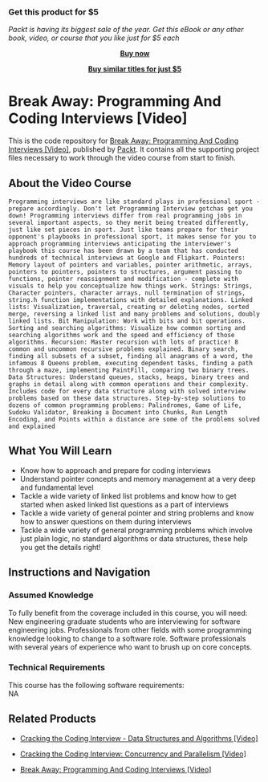 
### Get this product for $5

<i>Packt is having its biggest sale of the year. Get this eBook or any other book, video, or course that you like just for $5 each</i>


<b><p align='center'>[Buy now](https://packt.link/9781789130591)</p></b>


<b><p align='center'>[Buy similar titles for just $5](https://subscription.packtpub.com/search)</p></b>


# Break Away: Programming And Coding Interviews [Video]
This is the code repository for [Break Away: Programming And Coding Interviews [Video]](https://www.packtpub.com/application-development/break-away-programming-and-coding-interviews-video?utm_source=github&utm_medium=repository&utm_campaign=9781789130591), published by [Packt](https://www.packtpub.com/?utm_source=github). It contains all the supporting project files necessary to work through the video course from start to finish.
## About the Video Course
	Programming interviews are like standard plays in professional sport - prepare accordingly. Don't let Programming Interview gotchas get you down! Programming interviews differ from real programming jobs in several important aspects, so they merit being treated differently, just like set pieces in sport. Just like teams prepare for their opponent's playbooks in professional sport, it makes sense for you to approach programming interviews anticipating the interviewer's playbook this course has been drawn by a team that has conducted hundreds of technical interviews at Google and Flipkart. Pointers: Memory layout of pointers and variables, pointer arithmetic, arrays, pointers to pointers, pointers to structures, argument passing to functions, pointer reassignment and modification - complete with visuals to help you conceptualize how things work. Strings: Strings, Character pointers, character arrays, null termination of strings, string.h function implementations with detailed explanations. Linked lists: Visualization, traversal, creating or deleting nodes, sorted merge, reversing a linked list and many problems and solutions, doubly linked lists. Bit Manipulation: Work with bits and bit operations. Sorting and searching algorithms: Visualize how common sorting and searching algorithms work and the speed and efficiency of those algorithms. Recursion: Master recursion with lots of practice! 8 common and uncommon recursive problems explained. Binary search, finding all subsets of a subset, finding all anagrams of a word, the infamous 8 Queens problem, executing dependent tasks, finding a path through a maze, implementing PaintFill, comparing two binary trees. Data Structures: Understand queues, stacks, heaps, binary trees and graphs in detail along with common operations and their complexity. Includes code for every data structure along with solved interview problems based on these data structures. Step-by-step solutions to dozens of common programming problems: Palindromes, Game of Life, Sudoku Validator, Breaking a Document into Chunks, Run Length Encoding, and Points within a distance are some of the problems solved and explained

<H2>What You Will Learn</H2>
<DIV class=book-info-will-learn-text>
<UL>
<LI>Know how to approach and prepare for coding interviews 
<LI>Understand pointer concepts and memory management at a very deep and fundamental level 
<LI>Tackle a wide variety of linked list problems and know how to get started when asked linked list questions as a part of interviews 
<LI>Tackle a wide variety of general pointer and string problems and know how to answer questions on them during interviews 
<LI>Tackle a wide variety of general programming problems which involve just plain logic, no standard algorithms or data structures, these help you get the details right! </LI></UL></DIV>

## Instructions and Navigation
### Assumed Knowledge
To fully benefit from the coverage included in this course, you will need:<br/>
New engineering graduate students who are interviewing for software engineering jobs. Professionals from other fields with some programming knowledge looking to change to a software role. Software professionals with several years of experience who want to brush up on core concepts.
### Technical Requirements
This course has the following software requirements:<br/>
NA

## Related Products
* [Cracking the Coding Interview - Data Structures and Algorithms [Video]](https://www.packtpub.com/application-development/break-away-programming-and-coding-interviews-video?utm_source=github&utm_medium=repository&utm_campaign=9781789130591)

* [Cracking the Coding Interview: Concurrency and Parallelism [Video]](https://www.packtpub.com/application-development/break-away-programming-and-coding-interviews-video?utm_source=github&utm_medium=repository&utm_campaign=9781789130591)

* [Break Away: Programming And Coding Interviews [Video]](https://www.packtpub.com/application-development/break-away-programming-and-coding-interviews-video?utm_source=github&utm_medium=repository&utm_campaign=9781789130591)

